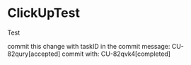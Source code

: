 # ClickUpTest
Test

commit this change with taskID in the commit message: CU-82qury[accepted]
commit with: CU-82qvk4[completed]
